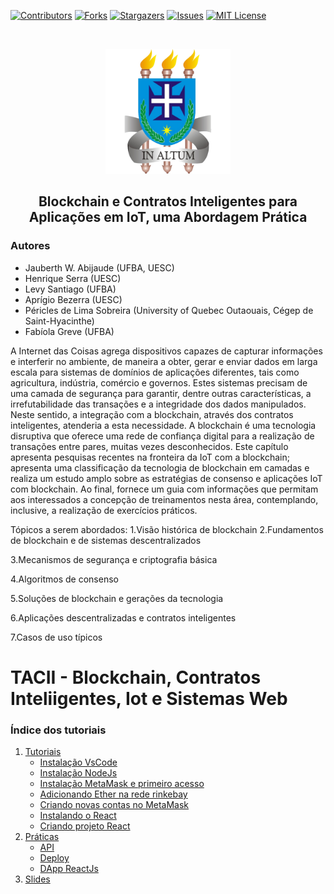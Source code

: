 [![Contributors][contributors-shield]][contributors-url]
[![Forks][forks-shield]][forks-url]
[![Stargazers][stars-shield]][stars-url]
[![Issues][issues-shield]][issues-url]
[![MIT License][license-shield]][license-url]

<br />
<p align="center">
  <a href="https://github.com/lifuesc/TACII_Blockchain/">
    <img src="./fig/uesc.png" alt="Logo" width="200">
    <br/>
  </a>

  <h2 align="center">Blockchain e Contratos Inteligentes para Aplicações em IoT, uma Abordagem Prática</h2>

</p>

### Autores

- Jauberth W. Abijaude (UFBA, UESC)
- Henrique Serra (UESC)
- Levy Santiago (UFBA)
- Aprígio Bezerra (UESC)
- Péricles de Lima Sobreira (University of Quebec Outaouais, Cégep de Saint-Hyacinthe)
- Fabíola Greve (UFBA)

A Internet das Coisas agrega dispositivos capazes de capturar informações e interferir no ambiente, de maneira a obter, gerar e enviar dados em larga escala para sistemas de domínios de aplicações diferentes, tais como agricultura, indústria, comércio e governos. Estes sistemas precisam de uma camada de segurança para garantir, dentre outras características, a irrefutabilidade das transações e a integridade dos dados manipulados. Neste sentido, a integração com a blockchain, através dos contratos inteligentes, atenderia a esta necessidade. A blockchain é uma tecnologia disruptiva que oferece uma rede de confiança digital para a realização de transações entre pares, muitas vezes desconhecidos. Este capítulo apresenta pesquisas recentes na fronteira da IoT com a blockchain; apresenta uma classificação da tecnologia de blockchain em camadas e realiza um estudo amplo sobre as estratégias de consenso e aplicações IoT com blockchain. Ao final, fornece um guia com informações que permitam aos interessados a concepção de treinamentos nesta área, contemplando, inclusive, a realização de exercícios práticos.

Tópicos a serem abordados:
1.Visão histórica de blockchain
2.Fundamentos de blockchain e de sistemas descentralizados

3.Mecanismos de segurança e criptografia básica

4.Algoritmos de consenso

5.Soluções de blockchain e gerações da tecnologia

6.Aplicações descentralizadas e contratos inteligentes

7.Casos de uso típicos

# TACII - Blockchain, Contratos Inteliigentes, Iot e Sistemas Web

<h3> Índice dos tutoriais </h3>

1. [Tutoriais](https://github.com/lifuesc/jai2021/tree/main/tutoriais/)
   - [Instalação VsCode](https://github.com/lifuesc/jai2021/tree/main/tutoriais/vscode/instalacao.md)
   - [Instalação NodeJs](https://github.com/lifuesc/jai2021/tree/main/tutoriais/node/instalacao.md)
   - [Instalação MetaMask e primeiro acesso](https://github.com/lifuesc/jai2021/tree/main/tutoriais/metamask/instalacao.md)
   - [Adicionando Ether na rede rinkebay](https://github.com/lifuesc/jai2021/tree/main/tutoriais/metamask/adicionandoEtherRinkebay.md)
   - [Criando novas contas no MetaMask](https://github.com/lifuesc/jai2021/tree/main/tutoriais/metamask/criandoContas.md)
   - [Instalando o React](https://github.com/lifuesc/jai2021/tree/main/tutoriais/reactjs/instalacao.md)
   - [Criando projeto React](https://github.com/lifuesc/jai2021/tree/main/tutoriais/reactjs/criandoProjeto.md)
2. [Práticas](https://github.com/lifuesc/jai2021/tree/main/Praticas)
   - [API](https://github.com/lifuesc/jai2021/tree/main/api)
   - [Deploy ](https://github.com/lifuesc/jai2021/tree/main/deploy)
   - [DApp ReactJs](https://github.com/lifuesc/jai2021/tree/main/frontend)
3. [Slides](https://github.com/lifuesc/jai2021/tree/main/minicurso%20JAI2021.pdf)


[contributors-shield]: https://img.shields.io/github/contributors/jauberth/TACII_Blockchain.svg?style=for-the-badge
[contributors-url]: https://github.com/jauberth/TACII_Blockchain/graphs/contributors
[forks-shield]: https://img.shields.io/github/forks/jauberth/TACII_Blockchain.svg?style=for-the-badge
[forks-url]: https://github.com/jauberth/TACII_Blockchain/network/members
[stars-shield]: https://img.shields.io/github/stars/jauberth/TACII_Blockchain.svg?style=for-the-badge
[stars-url]: https://github.com/jauberth/TACII_Blockchain/stargazers
[issues-shield]: https://img.shields.io/github/issues/jauberth/TACII_Blockchain.svg?style=for-the-badge
[issues-url]: https://github.com/jauberth/TACII_Blockchain/issues
[license-shield]: https://img.shields.io/github/license/jauberth/TACII_Blockchain.svg?style=for-the-badge
[license-url]: https://github.com/jauberth/TACII_Blockchain/blob/main/LICENSE

 
